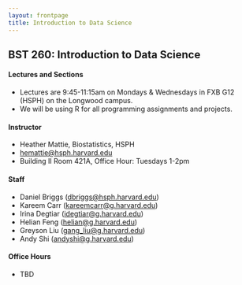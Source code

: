 ```yaml
---
layout: frontpage
title: Introduction to Data Science
---
```


## BST 260: Introduction to Data Science

#### Lectures and Sections

* Lectures are 9:45-11:15am on Mondays & Wednesdays in FXB G12 (HSPH) on the Longwood campus.
* We will be using R for all programming assignments and projects. 

#### Instructor

* Heather Mattie, Biostatistics, HSPH
* hemattie@hsph.harvard.edu
* Building II Room 421A, Office Hour: Tuesdays 1-2pm

#### Staff

* Daniel Briggs (dbriggs@hsph.harvard.edu)
* Kareem Carr (kareemcarr@g.harvard.edu)
* Irina Degtiar (idegtiar@g.harvard.edu)
* Helian Feng (helian@g.harvard.edu)
* Greyson Liu (gang_liu@g.harvard.edu)
* Andy Shi (andyshi@g.harvard.edu)

#### Office Hours
* TBD

